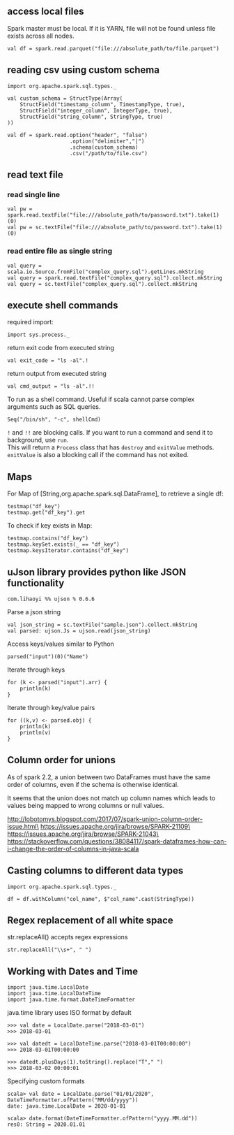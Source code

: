 ## access local files
Spark master must be local.  If it is YARN, file will not be found unless file exists across all nodes.
```
val df = spark.read.parquet("file:///absolute_path/to/file.parquet")
```

## reading csv using custom schema
```
import org.apache.spark.sql.types._

val custom_schema = StructType(Array(
    StructField("timestamp_column", TimestampType, true),
    StructField("integer_column", IntegerType, true),
    StructField("string_column", StringType, true)
))

val df = spark.read.option("header", "false")
                    .option("delimiter","|")
                    .schema(custom_schema)
                    .csv("/path/to/file.csv")
```

## read text file

### read single line
```
val pw = spark.read.textFile("file:///absolute_path/to/password.txt").take(1)(0)
val pw = sc.textFile("file:///absolute_path/to/password.txt").take(1)(0)
```

### read entire file as single string
```
val query = scala.io.Source.fromFile("complex_query.sql").getLines.mkString
val query = spark.read.textFile("complex_query.sql").collect.mkString
val query = sc.textFile("complex_query.sql").collect.mkString
```

## execute shell commands
required import:
```
import sys.process._
```
return exit code from executed string
```
val exit_code = "ls -al".!
```
return output from executed string
```
val cmd_output = "ls -al".!!
```
To run as a shell command.  Useful if scala cannot parse complex arguments such as SQL queries.
```
Seq("/bin/sh", "-c", shellCmd)
```
`!` and `!!` are blocking calls.  If you want to run a command and send it to background, use `run`.\
This will return a `Process` class that has `destroy` and `exitValue` methods.\
`exitValue` is also a blocking call if the command has not exited.

## Maps

For Map of [String,org.apache.spark.sql.DataFrame], to retrieve a single df:
```
testmap("df_key")
testmap.get("df_key").get
```

To check if key exists in Map:
```
testmap.contains("df_key")
testmap.keySet.exists(_ == "df_key")
testmap.keysIterator.contains("df_key")
```

## uJson library provides python like JSON functionality
```
com.lihaoyi %% ujson % 0.6.6
```
Parse a json string
```
val json_string = sc.textFile("sample.json").collect.mkString
val parsed: ujson.Js = ujson.read(json_string)
```
Access keys/values similar to Python
```
parsed("input")(0)("Name")
```
Iterate through keys
```
for (k <- parsed("input").arr) {
    println(k)
}
```
Iterate through key/value pairs
```
for ((k,v) <- parsed.obj) {
    println(k)
    println(v)
}
```

## Column order for unions
As of spark 2.2, a union between two DataFrames must have the same order of columns, even if the schema is otherwise identical.

It seems that the union does not match up column names which leads to values being mapped to wrong columns or null values.

http://lobotomys.blogspot.com/2017/07/spark-union-column-order-issue.html\
https://issues.apache.org/jira/browse/SPARK-21109\
https://issues.apache.org/jira/browse/SPARK-21043\
https://stackoverflow.com/questions/38084117/spark-dataframes-how-can-i-change-the-order-of-columns-in-java-scala

## Casting columns to different data types
```
import org.apache.spark.sql.types._

df = df.withColumn("col_name", $"col_name".cast(StringType))
```
## Regex replacement of all white space
str.replaceAll() accepts regex expressions
```
str.replaceAll("\\s+", " ")
```
## Working with Dates and Time
```
import java.time.LocalDate
import java.time.LocalDateTime
import java.time.format.DateTimeFormatter
```
java.time library uses ISO format by default
```
>>> val date = LocalDate.parse("2018-03-01")
>>> 2018-03-01

>>> val datedt = LocalDateTime.parse("2018-03-01T00:00:00")
>>> 2018-03-01T00:00:00

>>> datedt.plusDays(1).toString().replace("T"," ")
>>> 2018-03-02 00:00:01
```
Specifying custom formats
```
scala> val date = LocalDate.parse("01/01/2020", DateTimeFormatter.ofPattern("MM/dd/yyyy"))
date: java.time.LocalDate = 2020-01-01

scala> date.format(DateTimeFormatter.ofPattern("yyyy.MM.dd"))
res0: String = 2020.01.01
```